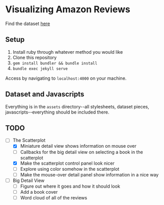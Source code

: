 # Visualizing Amazon Reviews

Find the dataset [here](https://s3.amazonaws.com/amazon-reviews-pds/tsv/index.txt)

## Setup

1. Install ruby through whatever method you would like
2. Clone this repository
3. `gem install bundler && bundle install`
4. `bundle exec jekyll serve`

Access by navigating to `localhost:4000` on your machine.

## Dataset and Javascripts

Everything is in the `assets` directory--all stylesheets, dataset pieces, javascripts--everything should be included there.

## TODO

- [ ] The Scatterplot
	- [x] Miniature detail view shows information on mouse over
	- [ ] Callbacks for the big detail view on selecting a book in the scatterplot
	- [x] Make the scatterplot control panel look nicer
	- [ ] Explore using color somehow in the scatterplot
	- [ ] Make the mouse-over detail panel show information in a nice way
- [ ] Big Detail View
	- [ ] Figure out where it goes and how it should look
	- [ ] Add a book cover
	- [ ] Word cloud of all of the reviews